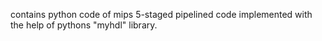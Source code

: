 contains python code of mips 5-staged pipelined code implemented with the help of pythons "myhdl" library. 
